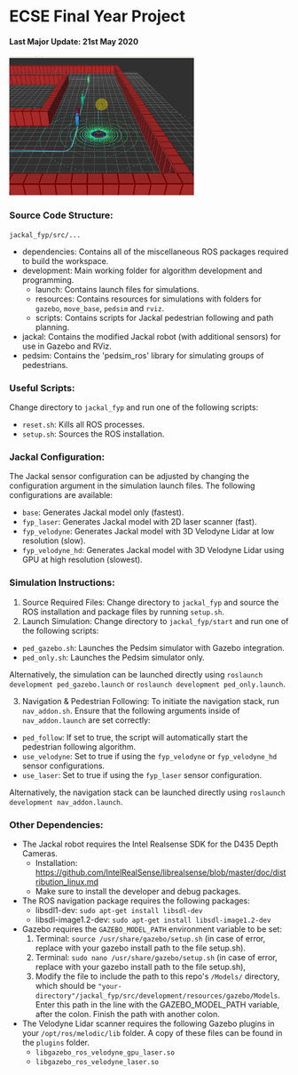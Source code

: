 # ECSE Final Year Project

#### Last Major Update: 21st May 2020
<img src="https://github.com/sygoh23/jackal_fyp/blob/master/.images/02-jackal-pedsim.png" height="250">

### Source Code Structure:
```
jackal_fyp/src/...
```
- dependencies: Contains all of the miscellaneous ROS packages required to build the workspace.
- development: Main working folder for algorithm development and programming.
  - launch: Contains launch files for simulations.
  - resources: Contains resources for simulations with folders for `gazebo`, `move_base`, `pedsim` and `rviz`.
  - scripts: Contains scripts for Jackal pedestrian following and path planning.
- jackal: Contains the modified Jackal robot (with additional sensors) for use in Gazebo and RViz.
- pedsim: Contains the 'pedsim_ros' library for simulating groups of pedestrians.

### Useful Scripts:
Change directory to `jackal_fyp` and run one of the following scripts:
 * `reset.sh`: Kills all ROS processes.
 * `setup.sh`: Sources the ROS installation.
 
### Jackal Configuration:
The Jackal sensor configuration can be adjusted by changing the configuration argument in the simulation launch files. The following configurations are available:
 * `base`: Generates Jackal model only (fastest).
 * `fyp_laser`: Generates Jackal model with 2D laser scanner (fast).
 * `fyp_velodyne`: Generates Jackal model with 3D Velodyne Lidar at low resolution (slow).
 * `fyp_velodyne_hd`: Generates Jackal model with 3D Velodyne Lidar using GPU at high resolution (slowest).

### Simulation Instructions:
1. Source Required Files: Change directory to `jackal_fyp` and source the ROS installation and package files by running `setup.sh`.
2. Launch Simulation: Change directory to `jackal_fyp/start` and run one of the following scripts:
 * `ped_gazebo.sh`: Launches the Pedsim simulator with Gazebo integration.
 * `ped_only.sh`: Launches the Pedsim simulator only.

Alternatively, the simulation can be launched directly using `roslaunch development ped_gazebo.launch` or `roslaunch development ped_only.launch`.

3. Navigation & Pedestrian Following: To initiate the navigation stack, run `nav_addon.sh`. Ensure that the following arguments inside of `nav_addon.launch` are set correctly:
 * `ped_follow`: If set to true, the script will automatically start the pedestrian following algorithm.
 * `use_velodyne`: Set to true if using the `fyp_velodyne` or `fyp_velodyne_hd` sensor configurations.
 * `use_laser`: Set to true if using the `fyp_laser` sensor configuration.
 
Alternatively, the navigation stack can be launched directly using `roslaunch development nav_addon.launch`.

### Other Dependencies:
* The Jackal robot requires the Intel Realsense SDK for the D435 Depth Cameras.
  * Installation: https://github.com/IntelRealSense/librealsense/blob/master/doc/distribution_linux.md
  * Make sure to install the developer and debug packages.
* The ROS navigation package requires the following packages:
  * libsdl1-dev: `sudo apt-get install libsdl-dev`
  * libsdl-image1.2-dev: `sudo apt-get install libsdl-image1.2-dev`
* Gazebo requires the `GAZEBO_MODEL_PATH` environment variable to be set:
  1. Terminal: `source /usr/share/gazebo/setup.sh` (in case of error, replace with your gazebo install path to the file setup.sh).
  2. Terminal: `sudo nano /usr/share/gazebo/setup.sh` (in case of error, replace with your gazebo install path to the file setup.sh),
  3. Modify the file to include the path to this repo's `/Models/` directory, which should be `"your-directory"/jackal_fyp/src/development/resources/gazebo/Models`. Enter this path in the line with the GAZEBO_MODEL_PATH variable, after the colon. Finish the path with another colon.
* The Velodyne Lidar scanner requires the following Gazebo plugins in your `/opt/ros/melodic/lib` folder. A copy of these files can be found in the `plugins` folder.
  * `libgazebo_ros_velodyne_gpu_laser.so`
  * `libgazebo_ros_velodyne_laser.so`
